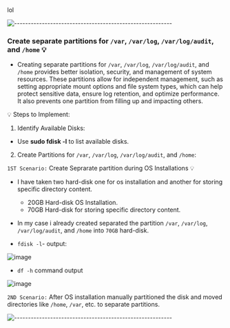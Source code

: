 lol


![---------------------------------------------------------](https://raw.githubusercontent.com/andreasbm/readme/master/assets/lines/aqua.png)

### Create separate partitions for `/var`, `/var/log`, `/var/log/audit`, and `/home` 💡 <br/>
- Creating separate partitions for `/var`, `/var/log`, `/var/log/audit`, and `/home` provides better isolation, security, and management of system resources. These partitions allow for independent management, such as setting appropriate mount options and file system types, which can help protect sensitive data, ensure log retention, and optimize performance. It also prevents one partition from filling up and impacting others.


💡 Steps to Implement:

1. Identify Available Disks:
- Use **sudo fdisk -l** to list available disks.
2. Create Partitions for `/var`, `/var/log`, `/var/log/audit`, and `/home`:

`1ST Scenario:` Create Seprarate partition during OS Installations 💡 <br/>
- I have taken two hard-disk one for os installation and another for storing specific directory content.
  - 20GB Hard-disk OS Installation.
  - 70GB Hard-disk for storing specific directory content. 

- In my case i already created separated the partition `/var`, `/var/log`, `/var/log/audit`, and `/home` into `70GB` hard-disk. <br/>
- `fdisk -l`- output:

 ![image](https://github.com/user-attachments/assets/ed54c9fa-13a2-44f0-9412-27e453ffde2f)

- `df -h` command output

![image](https://github.com/user-attachments/assets/ab7efbbb-67fc-4b52-acdd-3000318fa69e)


`2ND Scenario:` After OS installation manually  partitioned the disk and moved directories like `/home`, `/var`, etc. to separate partitions.





![---------------------------------------------------------](https://raw.githubusercontent.com/andreasbm/readme/master/assets/lines/aqua.png)


